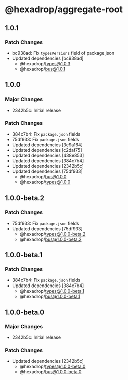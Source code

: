 # @hexadrop/aggregate-root

## 1.0.1

### Patch Changes

- bc938ad: Fix `typesVersions` field of package.json
- Updated dependencies [bc938ad]
  - @hexadrop/types@1.0.3
  - @hexadrop/bus@1.0.1

## 1.0.0

### Major Changes

- 2342b5c: Initial release

### Patch Changes

- 384c7b4: Fix `package.json` fields
- 75df933: Fix `package.json` fields
- Updated dependencies [3e9a164]
- Updated dependencies [c2daf75]
- Updated dependencies [438e853]
- Updated dependencies [384c7b4]
- Updated dependencies [2342b5c]
- Updated dependencies [75df933]
  - @hexadrop/bus@1.0.0
  - @hexadrop/types@1.0.0

## 1.0.0-beta.2

### Patch Changes

- 75df933: Fix `package.json` fields
- Updated dependencies [75df933]
  - @hexadrop/types@1.0.0-beta.2
  - @hexadrop/bus@1.0.0-beta.2

## 1.0.0-beta.1

### Patch Changes

- 384c7b4: Fix `package.json` fields
- Updated dependencies [384c7b4]
  - @hexadrop/types@1.0.0-beta.1
  - @hexadrop/bus@1.0.0-beta.1

## 1.0.0-beta.0

### Major Changes

- 2342b5c: Initial release

### Patch Changes

- Updated dependencies [2342b5c]
  - @hexadrop/types@1.0.0-beta.0
  - @hexadrop/bus@1.0.0-beta.0
